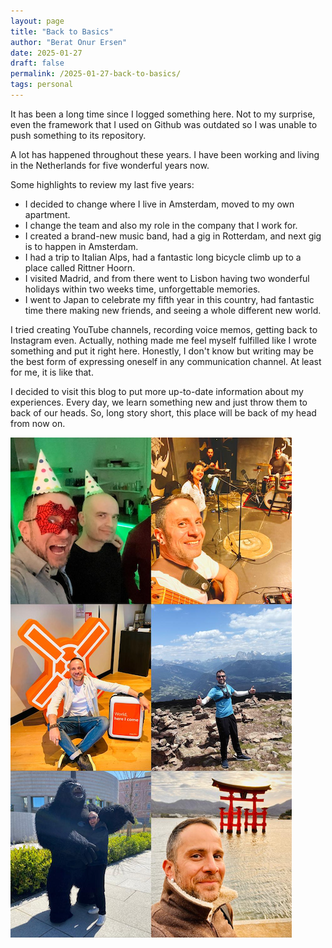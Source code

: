 ```yaml
---
layout: page
title: "Back to Basics"
author: "Berat Onur Ersen"
date: 2025-01-27
draft: false
permalink: /2025-01-27-back-to-basics/
tags: personal
---
```


It has been a long time since I logged something here. Not to my surprise, even the framework that I used on Github was outdated so I was unable to push something to its repository.
  
A lot has happened throughout these years. I have been working and living in the Netherlands for five wonderful years now.
  
Some highlights to review my last five years: 
  
* I decided to change where I live in Amsterdam, moved to my own apartment.
* I change the team and also my role in the company that I work for. 
* I created a brand-new music band, had a gig in Rotterdam, and next gig is to happen in Amsterdam.
* I had a trip to Italian Alps, had a fantastic long bicycle climb up to a place called Rittner Hoorn.
* I visited Madrid, and from there went to Lisbon having two wonderful holidays within two weeks time, unforgettable memories.
* I went to Japan to celebrate my fifth year in this country, had fantastic time there making new friends, and seeing a whole different new world.

I tried creating YouTube channels, recording voice memos, getting back to Instagram even. Actually, nothing made me feel myself fulfilled like I wrote something and put it right here. Honestly, I don't know but writing may be the best form of expressing oneself in any communication channel. At least for me, it is like that.
  
I decided to visit this blog to put more up-to-date information about my experiences. Every day, we learn something new and just throw them to back of our heads. So, long story short, this place will be back of my head from now on.

![picture alt](/img/back-to-basics/collage_2025.png)

